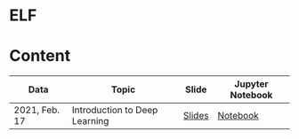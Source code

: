 # ELF

# Content


| Data | Topic   | Slide                 | Jupyter Notebook |
|------   | ------- |--------------------------| -------- |
| 2021, Feb. 17  | Introduction to Deep Learning | [Slides]() | [Notebook]()  | 
